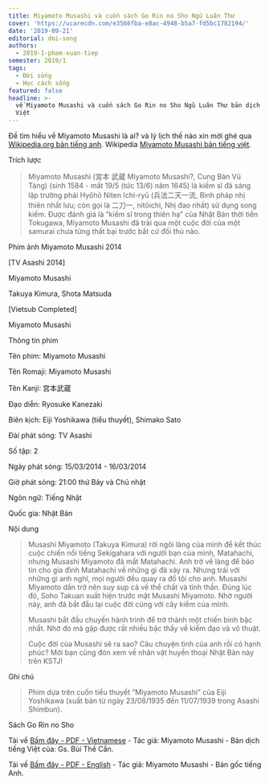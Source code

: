```yaml
---
title: Miyamoto Musashi và cuốn sách Go Rin no Sho Ngũ Luân Thư
cover: 'https://ucarecdn.com/e3566fba-e8ac-4948-b5a7-fd5bc1782194/'
date: '2019-09-21'
editorial: doi-song
authors:
  - 2019-1-pham-xuan-tiep
semester: 2019/1
tags:
  - Đời sống
  - Học cách sống
featured: false
headline: >-
  về Miyamoto Musashi và cuốn sách Go Rin no Sho Ngũ Luân Thư bản dịch Tiếng
  Việt
---
```

Đề tìm hiểu về Miyamoto Musashi là ai? và lý lịch thế nào xin mời ghé qua [Wikipedia.org bản tiếng anh](https://en.wikipedia.org/wiki/Miyamoto_Musashi). Wikipedia [Miyamoto Musashi bản tiếng việt](https://vi.wikipedia.org/wiki/Miyamoto_Musashi).

Trích lược



> Miyamoto Musashi (宮本 武蔵 Miyamoto Musashi?, Cung Bản Vũ Tàng) (sinh 1584 - mất 19/5 (tức 13/6) năm 1645) là kiếm sĩ đã sáng lập trường phái Hyōhō Niten Ichi-ryū (兵法二天一流, Binh pháp nhị thiên nhất lưu; còn gọi là 二刀一, nitōichi, Nhị đao nhất) sử dụng song kiếm. Được đánh giá là “kiếm sĩ trong thiên hạ” của Nhật Bản thời tiền Tokugawa, Miyamoto Musashi đã trải qua một cuộc đời của một samurai chưa từng thất bại trước bất cứ đối thủ nào.



Phim ảnh Miyamoto Musashi 2014

\[TV Asashi 2014]

Miyamoto Musashi

Takuya Kimura, Shota Matsuda

\[Vietsub Completed]



Miyamoto Musashi



Thông tin phim



Tên phim: Miyamoto Musashi

Tên Romaji: Miyamoto Musashi

Tên Kanji: 宫本武蔵

Đạo diễn: Ryosuke Kanezaki

Biên kịch: Eiji Yoshikawa (tiểu thuyết), Shimako Sato

Đài phát sóng: TV Asashi

Số tập: 2

Ngày phát sóng: 15/03/2014 - 16/03/2014

Giờ phát sóng: 21:00 thứ Bảy và Chủ nhật

Ngôn ngữ: Tiếng Nhật

Quốc gia: Nhật Bản



Nội dung



> Musashi Miyamoto (Takuya Kimura) rời ngôi làng của mình để kết thúc cuộc chiến nổi tiếng Sekigahara với người bạn của mình, Matahachi, nhưng Musashi Miyamoto đã mất Matahachi. Anh trở về làng để báo tin cho gia đình Matahachi về những gì đã xảy ra. Nhưng trái với những gì anh nghĩ, mọi người đều quay ra đổ tội cho anh. Musashi Miyamoto dần trở nên suy sụp cả về thể chất và tinh thần. Đúng lúc đó, Soho Takuan xuất hiện trước mặt Musashi Miyamoto. Nhờ người này, anh đã bắt đầu lại cuộc đời cùng với cây kiếm của mình.
>
> 
>
> Musashi bắt đầu chuyến hành trình để trở thành một chiến binh bậc nhất. Nhờ đó mà gặp được rất nhiều bậc thầy về kiếm đạo và võ thuật.
>
> Cuộc đời của Musashi sẽ ra sao? Câu chuyện tình của anh rồi có hạnh phúc? Mời bạn cũng đón xem về nhân vật huyền thoại Nhật Bản này trên KSTJ!



Ghi chú

> Phim dựa trên cuốn tiểu thuyết “Miyamoto Musashi” của Eiji Yoshikawa (xuất bản từ ngày 23/08/1935 đến 11/07/1939 trong Asashi Shimbun).

Sách Go Rin no Sho

Tải về [Bấm đây - PDF - Vietnamese](https://drive.google.com/uc?export=download&id=0B1_2tRBl6cuBeDZHWExoNWVGeUE) - Tác giả: Miyamoto Musashi - Bản dịch tiếng Việt của: Gs. Bùi Thế Cần.



Tải về [Bấm đây - PDF - English](https://drive.google.com/uc?export=download&id=0B1_2tRBl6cuBY0dwNkxNblEtOTQ) - Tác giả: Miyamoto Musashi - Bản gốc tiếng Anh.
